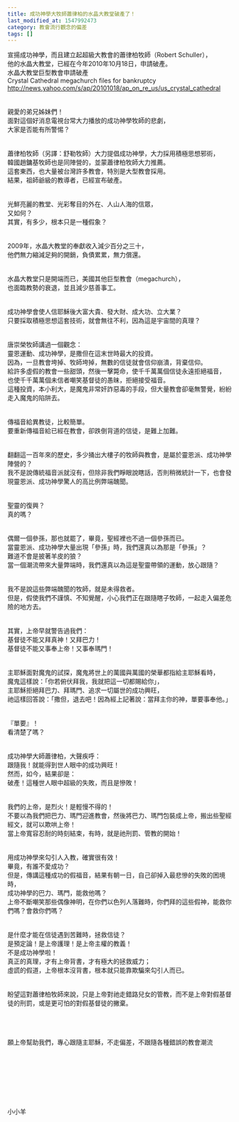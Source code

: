 ```yaml
---
title: 成功神學大牧師蕭律柏的水晶大教堂破產了！
last_modified_at: 1547992473
category: 教會流行觀念的偏差
tags: []
---
```


宣揚成功神學，而且建立起超級大教會的蕭律柏牧師（Robert Schuller），<br>他的水晶大教堂，已經在今年2010年10月18日，申請破產。<br><!--more-->水晶大教堂巨型教會申請破產<br>Crystal Cathedral megachurch files for bankruptcy<br>http://news.yahoo.com/s/ap/20101018/ap_on_re_us/us_crystal_cathedral<br><br><br>親愛的弟兄姊妹們！<br>面對這個好消息電視台常大力播放的成功神學牧師的悲劇，<br>大家是否能有所警惕？<br><br><br>蕭律柏牧師（另譯：舒勒牧師）大力提倡成功神學，大力採用積極思想邪術，<br>韓國趙鏞基牧師也是同陣營的，並蒙蕭律柏牧師大力推薦。<br>這套東西，也大量被台灣許多教會，特別是大型教會採用。<br>結果，祖師爺級的教導者，已經宣布破產。<br><br><br>光鮮亮麗的教堂、光彩奪目的外在、人山人海的信眾，<br>又如何？<br>其實，有多少，根本只是一種假象？<br><br><br>2009年，水晶大教堂的奉獻收入減少百分之三十，<br>他們無力縮減足夠的開銷，負債累累，無力償還。<br><br><br>水晶大教堂只是開端而已，美國其他巨型教會（megachurch），<br>也面臨教勢的衰退，並且減少慈善事工。<br><br><br>成功神學會使人信耶穌後大富大貴、發大財、成大功、立大業？<br>只要採取積極思想這套技術，就會無往不利，因為這是宇宙間的真理？<br><br><br>唐崇榮牧師講過一個觀念：<br>靈恩運動、成功神學，是撒但在這末世時最大的投資。<br>因為，一旦教會垮掉、牧師垮掉，無數的信徒就會信仰崩潰，背棄信仰。<br>給許多虛假的教會一些甜頭，然後一擊斃命，使千千萬萬個信徒永遠拒絕福音，<br>也使千千萬萬個未信者嘲笑基督徒的愚昧，拒絕接受福音。<br>這種投資，本小利大，是魔鬼非常奸詐惡毒的手段，但大量教會卻毫無警覺，紛紛走入魔鬼的陷阱去。<br><br><br>傳福音給異教徒，比較簡單。<br>要重新傳福音給已經在教會，卻跌倒背道的信徒，是難上加難。<br><br><br>翻翻這一百年來的歷史，多少捅出大樓子的牧師與教會，是屬於靈恩派、成功神學陣營的？<br>我不是說傳統福音派就沒有，但除非我們睜眼說瞎話，否則稍微統計一下，也會發現靈恩派、成功神學驚人的高比例弊端醜聞。<br><br><br>聖靈的復興？<br>真的嗎？<br><br><br>偶爾一個參孫，那也就罷了，畢竟，聖經裡也不過一個參孫而已。<br>當靈恩派、成功神學大量出現「參孫」時，我們還真以為那是「參孫」？<br>難道不會是披著羊皮的狼？<br>當一個潮流帶來大量弊端時，我們還真以為這是聖靈帶領的運動，放心跟隨？<br><br><br>我不是說這些弊端醜聞的牧師，就是未得救者。<br>但是，假使我們不謹慎、不知覺醒，小心我們正在跟隨瞎子牧師，一起走入偏差危險的地方去。<br><br><br>其實，上帝早就警告過我們：<br>基督徒不能又拜真神！又拜巴力！<br>基督徒不能又事奉上帝！又事奉瑪門！<br><br><br>主耶穌面對魔鬼的試探，魔鬼將世上的萬國與萬國的榮華都指給主耶穌看時，<br>魔鬼這樣說：「你若俯伏拜我，我就把這一切都賜給你」，<br>主耶穌拒絕拜巴力、拜瑪門、追求一切屬世的成功興旺，<br>祂這樣回答說：「撒但，退去吧！因為經上記著說：當拜主你的神，單要事奉他。」<br><br><br>『單要』！<br>看清楚了嗎？<br><br><br>成功神學大師蕭律柏，大聲疾呼：<br>跟隨我！就能得到世人眼中的成功興旺！<br>然而，如今，結果卻是：<br>破產！這種世人眼中超級的失敗，而且是慘敗！<br><br><br>我們的上帝，是烈火！是輕慢不得的！<br>不要以為我們把巴力、瑪門迎進教會，然後將巴力、瑪門包裝成上帝，搬出些聖經經文，就可以欺哄上帝！<br>當上帝寬容忍耐的時刻結束，有時，就是祂刑罰、管教的開始！<br><br><br>用成功神學來勾引人入教，確實很有效！<br>畢竟，有誰不愛成功？<br>但是，傳講這種成功的假福音，結果有朝一日，自己卻掉入最悲慘的失敗的困境時，<br>成功神學的巴力、瑪門，能救他嗎？<br>上帝不斷嘲笑那些偶像神明，在你們以色列人落難時，你們拜的這些假神，能救你們嗎？會救你們嗎？<br><br><br>是什麼才能在信徒遇到苦難時，拯救信徒？<br>是預定論！是上帝護理！是上帝主權的教義！<br>不是成功神學啦！<br>真正的真理，才有上帝背書，才有極大的拯救威力；<br>虛謊的假道，上帝根本沒背書，根本就只能靠欺騙來勾引人而已。<br><br><br>盼望這對蕭律柏牧師來說，只是上帝對祂走錯路兒女的管教，而不是上帝對假基督徒的刑罰，或是更可怕的對假基督徒的撇棄。<br><br><br><br><br>願上帝幫助我們，專心跟隨主耶穌，不走偏差，不跟隨各種錯誤的教會潮流<br><br><br><br><br><br><br><br><br>小小羊
